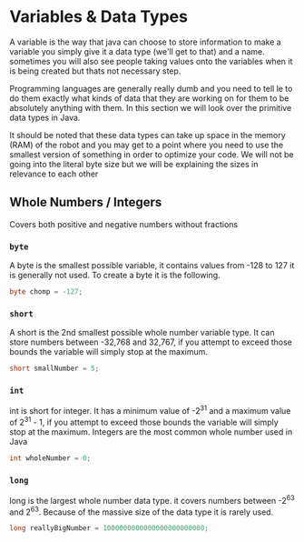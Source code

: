 # Variables & Data Types  

A variable is the way that java can choose to store information to make a variable you simply give it a data type (we'll get to that) and a name. sometimes you will also see people taking values onto the variables when it is being created but thats not necessary step.

Programming languages are generally really dumb and you need to tell le to do them exactly what kinds of data that they are working on for them to be absolutely anything with them. In this section we will look over the primitive data types in Java. 

It should be noted that these data types can take up space in the memory (RAM) of the robot and you may get to a point where you need to use the smallest version of something in order to optimize your code. We will not be going into the literal byte size but we will be explaining the sizes in relevance to each other

## Whole Numbers / Integers

Covers both positive and negative numbers without fractions

### ``` byte ```

A byte is the smallest possible variable, it contains values from -128 to 127 it is generally not used. To create a byte it is the following.

``` Java
byte chomp = -127;
```

### ``` short ```

A short is the 2nd smallest possible whole number variable type. It can store numbers between -32,768 and 32,767, if you attempt to exceed those bounds the variable will simply stop at the maximum.

```Java
short smallNumber = 5;
```

### ``` int ```

int is short for integer. It has a minimum value of -2<sup>31</sup> and a maximum value of 2<sup>31</sup> - 1, if you attempt to exceed those bounds the variable will simply stop at the maximum. Integers are the most common whole number used in Java

```Java
int wholeNumber = 0;
```

### ``` long ```

long is the largest whole number data type. it covers numbers between -2<sup>63</sup> and 2<sup>63</sup>. Because of the massive size of the data type it is rarely used.

```Java
long reallyBigNumber = 1000000000000000000000000;
```